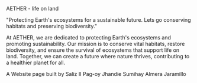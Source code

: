 AETHER - life on land

"Protecting Earth's ecosystems for a sustainable future. Lets go conserving habitats and preserving biodiversity."

At AETHER, we are dedicated to protecting Earth's ecosystems and promoting sustainability. Our mission is to conserve vital habitats, restore biodiversity, and ensure the survival of ecosystems that support life on land. Together, we can create a future where nature thrives, contributing to a healthier planet for all.

A Website page built by
Saliz II Pag-oy
Jhandie Sumihay
Almera Jaramillo